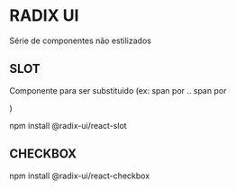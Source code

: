 # RADIX UI

Série de componentes não estilizados

## SLOT

Componente para ser substituido (ex:  span por <a> .. span por <p> )

npm install @radix-ui/react-slot


## CHECKBOX

npm install @radix-ui/react-checkbox

